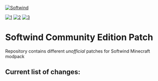 [![Softwind](https://github.com/user-attachments/assets/aeccaee7-6d1c-4cb4-96e9-524234dc6d9f)](https://discord.gg/SwP7WYnwjw)

[![1](https://img.shields.io/youtube/channel/subscribers/UCSEtX6XWlMkBSU3vuViKW7A?style=flat-square&label=Author's%20YouTube%3A%20Gedz)](https://www.youtube.com/@gedz)
[![2](https://img.shields.io/badge/Support-Modpack--Author-green?style=flat-square&link=https%3A%2F%2Fdonatello.to%2FGedz)](https://donatello.to/Gedz)
[![3](https://img.shields.io/badge/Modpack's-Discord-blue?style=flat-square&link=https%3A%2F%2Fdonatello.to%2FGedz)](https://discord.gg/SwP7WYnwjw)

# Softwind Community Edition Patch

Repository contains different *unofficial* patches for Softwind Minecraft modpack

Current list of changes:
-
